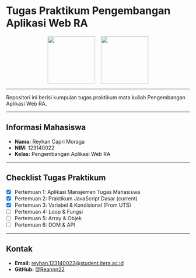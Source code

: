 # Tugas Praktikum Pengembangan Aplikasi Web RA

<div style="display: flex; justify-content: center; align-items: center; gap: 16px;">
  <img src="https://www.itera.ac.id/wp-content/uploads/2016/02/logo-itera-oke.jpg" height="130">
  <img src="https://yt3.googleusercontent.com/ytc/AIdro_lv10Kf1a0rlASXLj99E2zML6eDY3hQ-oQpXuKUw6qaPLU=s900-c-k-c0x00ffffff-no-rj" height="130">
</div>

---

Repositori ini berisi kumpulan tugas praktikum mata kuliah Pengembangan Aplikasi Web RA.

---

## Informasi Mahasiswa

- **Nama:** Reyhan Capri Moraga
- **NIM:** 123140022
- **Kelas:** Pengembangan Aplikasi Web RA

---

## Checklist Tugas Praktikum

- [x] Pertemuan 1: Aplikasi Manajemen Tugas Mahasiswa 
- [x] Pertemuan 2: Praktikum JavaScript Dasar (current)
- [x] Pertemuan 3: Variabel & Kondisional (From UTS)
- [ ] Pertemuan 4: Loop & Fungsi
- [ ] Pertemuan 5: Array & Objek
- [ ] Pertemuan 6: DOM & API

---

## Kontak

- **Email:** reyhan.123140022@student.itera.ac.id
- **GitHub:** [@Reannn22](https://github.com/Reannn22)